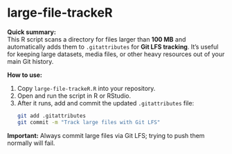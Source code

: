 # large-file-trackeR

**Quick summary:**  
This R script scans a directory for files larger than **100 MB** and automatically adds them to `.gitattributes` for **Git LFS tracking**. It’s useful for keeping large datasets, media files, or other heavy resources out of your main Git history.

**How to use:**  
1. Copy `large-file-trackeR.R` into your repository.  
2. Open and run the script in R or RStudio.  
3. After it runs, add and commit the updated `.gitattributes` file:
   ```bash
   git add .gitattributes
   git commit -m "Track large files with Git LFS"
   ```

**Important:** Always commit large files via Git LFS; trying to push them normally will fail.
